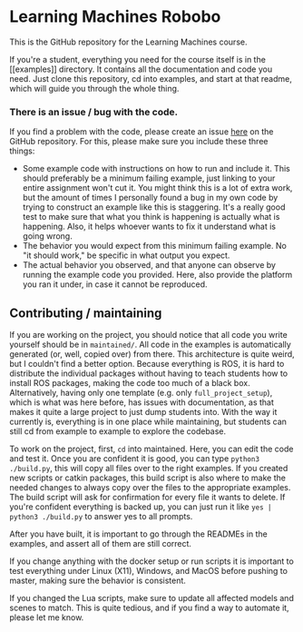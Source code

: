 # Learning Machines Robobo

This is the GitHub repository for the Learning Machines course.

If you're a student, everything you need for the course itself is in the [[examples]] directory. It contains all the documentation and code you need. Just clone this repository, cd into examples, and start at that readme, which will guide you through the whole thing.

### There is an issue / bug with the code.

If you find a problem with the code, please create an issue [here](https://github.com/ci-group/learning_machines_robobo/issues) on the GitHub repository. For this, please make sure you include these three things:

- Some example code with instructions on how to run and include it. This should preferably be a minimum failing example, just linking to your entire assignment won't cut it. You might think this is a lot of extra work, but the amount of times I personally found a bug in my own code by trying to construct an example like this is staggering. It's a really good test to make sure that what you think is happening is actually what is happening. Also, it helps whoever wants to fix it understand what is going wrong.
- The behavior you would expect from this minimum failing example. No "it should work," be specific in what output you expect.
- The actual behavior you observed, and that anyone can observe by running the example code you provided. Here, also provide the platform you ran it under, in case it cannot be reproduced.

## Contributing / maintaining

If you are working on the project, you should notice that all code you write yourself should be in `maintained/`. All code in the examples is automatically generated (or, well, copied over) from there. This architecture is quite weird, but I couldn't find a better option. Because everything is ROS, it is hard to distribute the individual packages without having to teach students how to install ROS packages, making the code too much of a black box. Alternatively, having only one template (e.g. only `full_project_setup`), which is what was here before, has issues with documentation, as that makes it quite a large project to just dump students into. With the way it currently is, everything is in one place while maintaining, but students can still cd from example to example to explore the codebase.

To work on the project, first, `cd` into maintained. Here, you can edit the code and test it. Once you are confident it is good, you can type `python3 ./build.py`, this will copy all files over to the right examples. If you created new scripts or catkin packages, this build script is also where to make the needed changes to always copy over the files to the appropriate examples. The build script will ask for confirmation for every file it wants to delete. If you're confident everything is backed up, you can just run it like `yes | python3 ./build.py` to answer yes to all prompts.

After you have built, it is important to go through the READMEs in the examples, and assert all of them are still correct.

If you change anything with the docker setup or run scripts it is important to test everything under Linux (X11), Windows, and MacOS before pushing to master, making sure the behavior is consistent.

If you changed the Lua scripts, make sure to update all affected models and scenes to match. This is quite tedious, and if you find a way to automate it, please let me know.

